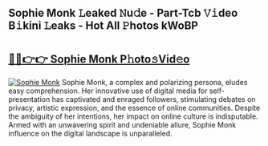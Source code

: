 ## Sophie Monk 𝙻eaked 𝙽u𝚍e - Part-Tcb 𝚅𝚒deo B𝚒kini 𝙻eaks - Hot All 𝙿hotos kWoBP

# <h2><a href="http://ld6qh03.urlbe.top/?page=Sophie+Monk">🔗🔗👉👉 Sophie Monk P𝚑oto𝚜Vid𝚎o</a></h2>

[![Sophie Monk](https://i.imgur.com/eBuTRDB.gif)](http://ld6qh03.urlbe.top/?page=Sophie+Monk)
Sophie Monk, a complex and polarizing persona, eludes easy comprehension. Her innovative use of digital media for self-presentation has captivated and enraged followers, stimulating debates on privacy, artistic expression, and the essence of online communities. Despite the ambiguity of her intentions, her impact on online culture is indisputable. Armed with an unwavering spirit and undeniable allure, Sophie Monk influence on the digital landscape is unparalleled.
